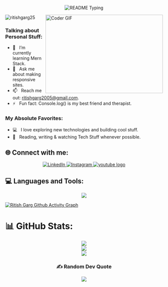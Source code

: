 <p align="center">
  <img src="https://readme-typing-svg.demolab.com/?lines=Hello+user%F0%9F%99%8B%E2%80%8D%E2%99%82%EF%B8%8F;Welcome+to+my+GitHub+profile!;My+name+is+Ritish+Garg;I+am+a+Full+Stack+Developer&font=Consolas&color=00AFEC&size=22&center=true&width=800&height=50&duration=2900&pause=1000" alt="README Typing">
</p>
<img align="right" height="250" width="375" alt="Coder GIF" height=250 width=350 src="https://miro.medium.com/max/1360/0*7Q3yvSIv_t0ioJ-Z.gif"/>

<p align="left"> <img src="https://komarev.com/ghpvc/?username=ritishgarg25&label=Profile%20views&color=0e75b6&style=flat" alt="ritishgarg25" /> </p>

### Talking about Personal Stuff:
- 🌱 &nbsp; I’m currently learning Mern Stack.
- 💬 &nbsp; Ask me about making responsive sites.
- 📫 &nbsp; Reach me out: ritishgarg2005@gmail.com.
- ⚡ &nbsp; Fun fact: Console.log() is my best friend and therapist.

### My Absolute Favorites:
- 💻 &nbsp; I love exploring new technologies and building cool stuff.
- 📰 &nbsp; Reading, writing & watching Tech Stuff whenever possible.

## 🌐 Connect with me:
<p align="center"> 
<a href="https://www.linkedin.com/in/ritish-garg-9325b92b1/"> <img src="https://img.shields.io/badge/LinkedIn-%230077B5.svg?logo=linkedin&logoColor=white&style=for-the-badge" alt="LinkedIn" /> </a> 
<a href="https://instagram.com/ritishgarg25/"> <img src="https://img.shields.io/badge/Instagram-%23E4405F.svg?logo=Instagram&color=C13584&logoColor=white&style=for-the-badge" alt="Instagram" /> </a> 
<a href="https://www.youtube.com/@ritishgarg25"> <img src="https://img.shields.io/static/v1?message=Youtube&logo=youtube&label=&color=FF0000&logoColor=white&labelColor=&style=for-the-badge" alt="youtube logo"  /> </a> 
</p>

## 💻 Languages and Tools:
<p align="center">
<img src="https://skillicons.dev/icons?i=html,css,js,mysql,nodejs,jquery,bootstrap,git,github,postman,vscode&perline=13" />        
</p>

[![Ritish Garg  Github Activity Graph](https://github-readme-activity-graph.vercel.app/graph?username=ritishgarg25&bg_color=%23F7DF1E&color=ffffff&line=00AFEC&point=403d3d&area=true&hide_border=true)](https://github.com/ritishgarg25/github-readme-activity-graph)

# 📊 GitHub Stats:
<div align="center">
         
![](https://github-readme-stats.vercel.app/api/top-langs/?username=ritishgarg25&theme=omni&hide_border=false&include_all_commits=false&count_private=false&layout=compact) <br/>
![](https://github-readme-stats.vercel.app/api?username=ritishgarg25&theme=omni&hide_border=false&include_all_commits=false&count_private=false)<br/>
![](https://github-readme-streak-stats.herokuapp.com/?user=ritishgarg25&theme=omni&hide_border=false)<br/>

### ✍️ Random Dev Quote
![](https://quotes-github-readme.vercel.app/api?type=horizontal&theme=radical)


</div> 
